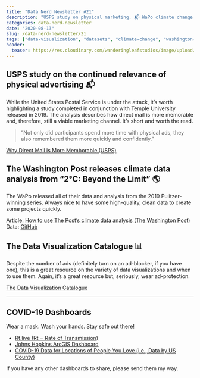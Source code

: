 ```yaml
---
title: "Data Nerd Newsletter #21"
description: "USPS study on physical marketing. 📬 WaPo climate change data released. 🌎 Data visualization catalog. 📊"
categories: data-nerd-newsletter
date: "2020-08-13"
slug: /data-nerd-newsletter/21
tags: ["data-visualization", "datasets", "climate-change", "washington-post", "usps", "marketing"]
header:
  teaser: https://res.cloudinary.com/wanderingleafstudios/image/upload/v1587682706/chrisjmears.com/data-nerd-newsletter-og.jpg
---
```


## USPS study on the continued relevance of physical advertising 📬

While the United States Postal Service is under the attack, it’s worth highlighting a study completed in conjunction with Temple University released in 2019. The analysis describes how direct mail is more memorable and, therefore, still a viable marketing channel. It’s short and worth the read.

> “Not only did participants spend more time with physical ads, they also remembered them more quickly and confidently.”

[Why Direct Mail is More Memborable (USPS)](https://www.uspsdelivers.com/why-direct-mail-is-more-memorable/)

## The Washington Post releases climate data analysis from “2°C: Beyond the Limit” 🌎

The WaPo released all of their data and analysis from the 2019 Pulitzer-winning series. Always nice to have some high-quality, clean data to create some projects quickly.

Article: [How to use The Post’s climate data analysis (The Washington Post)](https://www.washingtonpost.com/climate-environment/2020/08/07/how-use-posts-climate-data-analysis/)<br>
Data: [GitHub](https://github.com/washingtonpost/data-2C-beyond-the-limit-usa/)

## The Data Visualization Catalogue 📊

Despite the number of ads (definitely turn on an ad-blocker, if you have one), this is a great resource on the variety of data visualizations and when to use them. Again, it’s a great resource but, seriously, wear ad-protection.

[The Data Visualization Catalogue](https://datavizcatalogue.com/index.html)

---

## COVID-19 Dashboards

Wear a mask. Wash your hands. Stay safe out there!

- [Rt.live (Rt = Rate of Transmission)](https://rt.live)
- [Johns Hopkins ArcGIS Dashboard](https://www.arcgis.com/apps/opsdashboard/index.html#/bda7594740fd40299423467b48e9ecf6)
- [COVID-19 Data for Locations of People You Love (i.e., Data by US County)](https://91-divoc.com/pages/covid-by-your-locations/)

If you have any other dashboards to share, please send them my way.
